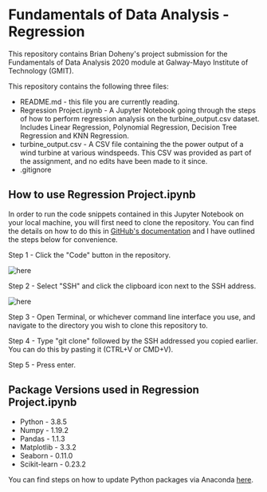 # Fundamentals of Data Analysis - Regression

This repository contains Brian Doheny's project submission for the Fundamentals of Data Analysis 2020 module at Galway-Mayo Institute of Technology (GMIT).

This repository contains the following three files:
* README.md - this file you are currently reading.
* Regression Project.ipynb - A Jupyter Notebook going through the steps of how to perform regression analysis on the turbine_output.csv dataset. Includes Linear Regression, Polynomial Regression, Decision Tree Regression and KNN Regression.
* turbine_output.csv - A CSV file containing the the power output of a wind turbine at various windspeeds. This CSV was provided as part of the assignment, and no edits have been made to it since.
* .gitignore

## How to use Regression Project.ipynb

In order to run the code snippets contained in this Jupyter Notebook on your local machine, you will first need to clone the repository. You can find the details on how to do this in [GitHub's documentation](https://docs.github.com/en/free-pro-team@latest/github/creating-cloning-and-archiving-repositories/cloning-a-repository) and I have outlined the steps below for convenience.

Step 1 - Click the "Code" button in the repository.

![here](https://screenshot.click/04_29-qe9yd-st0q6.jpg)

Step 2 - Select "SSH" and click the clipboard icon next to the SSH address.

![here](https://screenshot.click/04_30-4spkb-wiyfn.jpg)

Step 3 - Open Terminal, or whichever command line interface you use, and navigate to the directory you wish to clone this repository to.

Step 4 - Type "git clone" followed by the SSH addressed you copied earlier. You can do this by pasting it (CTRL+V or CMD+V).

Step 5 - Press enter.

## Package Versions used in Regression Project.ipynb

* Python - 3.8.5
* Numpy - 1.19.2
* Pandas - 1.1.3
* Matplotlib - 3.3.2
* Seaborn - 0.11.0
* Scikit-learn - 0.23.2

You can find steps on how to update Python packages via Anaconda [here](https://docs.conda.io/projects/conda/en/latest/user-guide/tasks/manage-pkgs.html#updating-packages).

